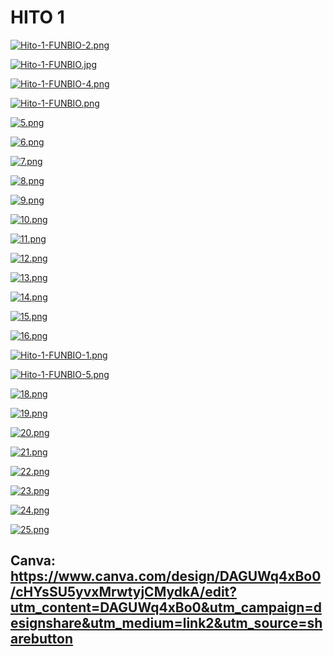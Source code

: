 # HITO 1

[![Hito-1-FUNBIO-2.png](https://i.postimg.cc/D0qqFg3x/Hito-1-FUNBIO-2.png)](https://postimg.cc/q6vtx2RK)

[![Hito-1-FUNBIO.jpg](https://i.postimg.cc/SQ5F3fgW/Hito-1-FUNBIO.jpg)](https://postimg.cc/hh957TWj)

[![Hito-1-FUNBIO-4.png](https://i.postimg.cc/g2BLC56Y/Hito-1-FUNBIO-4.png)](https://postimg.cc/VJnNMKRT)

[![Hito-1-FUNBIO.png](https://i.postimg.cc/Dzy7nyLs/Hito-1-FUNBIO.png)](https://postimg.cc/xX7wPQsT)

[![5.png](https://i.postimg.cc/HsXM73Kz/5.png)](https://postimg.cc/7fPhF1qJ)

[![6.png](https://i.postimg.cc/43q4PRH9/6.png)](https://postimg.cc/67VN6S0W)

[![7.png](https://i.postimg.cc/2yfkpdwj/7.png)](https://postimg.cc/VrDQnCp2)

[![8.png](https://i.postimg.cc/y6F6m51D/8.png)](https://postimg.cc/vDZdM06y)

[![9.png](https://i.postimg.cc/bNpy3Tr3/9.png)](https://postimg.cc/JtYChjbk)

[![10.png](https://i.postimg.cc/FHK9QHjS/10.png)](https://postimg.cc/XpTMf31N)

[![11.png](https://i.postimg.cc/XYDnN68z/11.png)](https://postimg.cc/fVXG5F1c)

[![12.png](https://i.postimg.cc/SK2kJ11N/12.png)](https://postimg.cc/qtT9Fwd9)

[![13.png](https://i.postimg.cc/wvDzkydC/13.png)](https://postimg.cc/G836LptK)

[![14.png](https://i.postimg.cc/HnHgvYYV/14.png)](https://postimg.cc/r0h3KLtk)

[![15.png](https://i.postimg.cc/MZbxMQ5R/15.png)](https://postimg.cc/14tbb4L5)

[![16.png](https://i.postimg.cc/wTqzhj4r/16.png)](https://postimg.cc/t7M8bpjd)

[![Hito-1-FUNBIO-1.png](https://i.postimg.cc/vT8K6c8L/Hito-1-FUNBIO-1.png)](https://postimg.cc/CBt73Mqz)

[![Hito-1-FUNBIO-5.png](https://i.postimg.cc/v8LgYD62/Hito-1-FUNBIO-5.png)](https://postimg.cc/s1xDKjm5)

[![18.png](https://i.postimg.cc/jSCrFkbQ/18.png)](https://postimg.cc/gx95wsrn)

[![19.png](https://i.postimg.cc/Ls1FHYhJ/19.png)](https://postimg.cc/JyM2xhN8)

[![20.png](https://i.postimg.cc/8zxxnpwN/20.png)](https://postimg.cc/nXYdXt6P)

[![21.png](https://i.postimg.cc/tCTfqZM9/21.png)](https://postimg.cc/hhkMMjnY)

[![22.png](https://i.postimg.cc/tCMcYqKW/22.png)](https://postimg.cc/KRtfW2v8)

[![23.png](https://i.postimg.cc/y83b9qK5/23.png)](https://postimg.cc/cvZhybrM)

[![24.png](https://i.postimg.cc/63tjDyZJ/24.png)](https://postimg.cc/xkp3mjgt)

[![25.png](https://i.postimg.cc/769sDw1C/25.png)](https://postimg.cc/5YHqScR1)










## Canva: https://www.canva.com/design/DAGUWq4xBo0/cHYsSU5yvxMrwtyjCMydkA/edit?utm_content=DAGUWq4xBo0&utm_campaign=designshare&utm_medium=link2&utm_source=sharebutton
